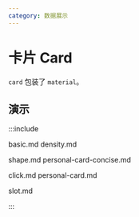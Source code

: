 ```yaml
---
category: 数据展示
---
```


# 卡片 Card

`card` 包装了 `material`。

## 演示

:::include

basic.md density.md

shape.md personal-card-concise.md

click.md personal-card.md 

slot.md

:::